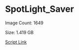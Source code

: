 # SpotLight_Saver

Image Count: 1649

Size: 1.419 GB

[Script Link](https://github.com/liuyal/Archive/blob/master/Python/Utilities/Miscellaneous/spotlight_saver.py)